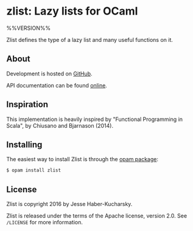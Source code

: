 # zlist: Lazy lists for OCaml

%%VERSION%%

Zlist defines the type of a lazy list and many useful functions on it.

## About

Development is hosted on [GitHub](https://github.com/hakuch/zlist).

API documentation can be found [online](https://hakuch.github.io/zlist).

## Inspiration

This implementation is heavily inspired by "Functional Programming in Scala", by Chiusano and Bjarnason (2014).

## Installing

The easiest way to install Zlist is through the [opam package](https://opam.ocaml.org/packages/zlist/):

```bash
$ opam install zlist
```

## License

Zlist is copyright 2016 by Jesse Haber-Kucharsky.

Zlist is released under the terms of the Apache license, version 2.0. See `/LICENSE` for more information.
